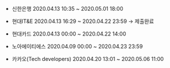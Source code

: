 - 신한은행  2020.04.13 10:35 ~ 2020.05.01 18:00

- 현대IT&E  2020.04.13 16:29 ~ 2020.04.22 23:59 -> 제출완료

- 현대카드  2020.04.13 00:00 ~ 2020.04.22 14:00 

- 노아에이티에스  2020.04.09 00:00 ~ 2020.04.23 23:59

- 카카오(Tech developers) 2020.04.20 13:01 ~ 2020.05.06 11:00 
